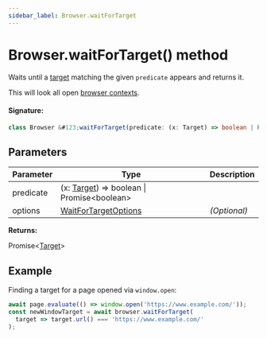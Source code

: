 ```yaml
---
sidebar_label: Browser.waitForTarget
---
```


# Browser.waitForTarget() method

Waits until a [target](./puppeteer.target.md) matching the given `predicate` appears and returns it.

This will look all open [browser contexts](./puppeteer.browsercontext.md).

#### Signature:

```typescript
class Browser &#123;waitForTarget(predicate: (x: Target) => boolean | Promise<boolean>, options?: WaitForTargetOptions): Promise<Target>;&#125;
```

## Parameters

| Parameter | Type                                                                         | Description  |
| --------- | ---------------------------------------------------------------------------- | ------------ |
| predicate | (x: [Target](./puppeteer.target.md)) =&gt; boolean \| Promise&lt;boolean&gt; |              |
| options   | [WaitForTargetOptions](./puppeteer.waitfortargetoptions.md)                  | _(Optional)_ |

**Returns:**

Promise&lt;[Target](./puppeteer.target.md)&gt;

## Example

Finding a target for a page opened via `window.open`:

```ts
await page.evaluate(() => window.open('https://www.example.com/'));
const newWindowTarget = await browser.waitForTarget(
  target => target.url() === 'https://www.example.com/'
);
```
